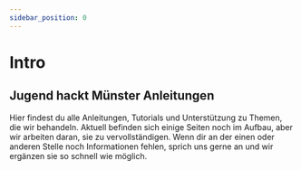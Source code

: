 ```yaml
---
sidebar_position: 0
---
```


# Intro

## Jugend hackt Münster Anleitungen

Hier findest du alle Anleitungen, Tutorials und Unterstützung zu Themen, die wir behandeln. Aktuell befinden sich einige Seiten noch im Aufbau, aber wir arbeiten daran, sie zu vervollständigen. Wenn dir an der einen oder anderen Stelle noch Informationen fehlen, sprich uns gerne an und wir ergänzen sie so schnell wie möglich.